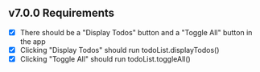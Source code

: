 ## v7.0.0  **Requirements**

- [x] There should be a "Display Todos" button and a "Toggle All" button in the app
- [x] Clicking "Display Todos" should run todoList.displayTodos()
- [x] Clicking "Toggle All" should run todoList.toggleAll()
